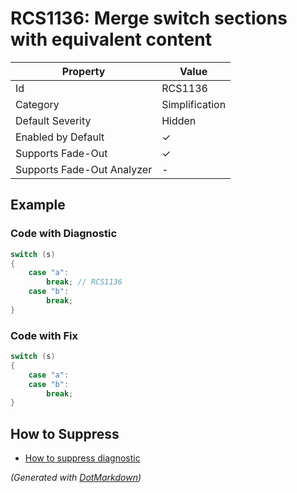 # RCS1136: Merge switch sections with equivalent content

| Property                    | Value          |
| --------------------------- | -------------- |
| Id                          | RCS1136        |
| Category                    | Simplification |
| Default Severity            | Hidden         |
| Enabled by Default          | &#x2713;       |
| Supports Fade\-Out          | &#x2713;       |
| Supports Fade\-Out Analyzer | \-             |

## Example

### Code with Diagnostic

```csharp
switch (s)
{
    case "a":
        break; // RCS1136
    case "b":
        break;
}
```

### Code with Fix

```csharp
switch (s)
{
    case "a":
    case "b":
        break;
}
```

## How to Suppress

* [How to suppress diagnostic](../HowToConfigureAnalyzers#how-to-suppress-a-diagnostic.md)

*\(Generated with [DotMarkdown](http://github.com/JosefPihrt/DotMarkdown)\)*